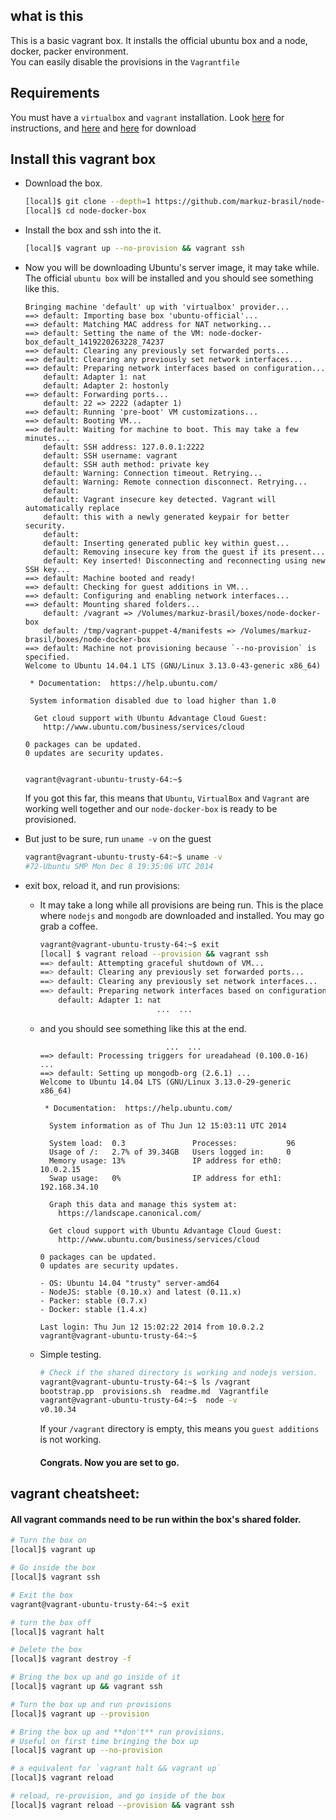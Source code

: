 ## what is this
This is a basic vagrant box. It installs the official ubuntu box and a 
node, docker, packer environment.  
You can easily disable the provisions in the `Vagrantfile`  

## Requirements
You must have a `virtualbox` and `vagrant` installation. Look [here](http://docs.vagrantup.com/v2/virtualbox) for instructions, and [here](http://www.vagrantup.com/downloads) and [here](https://www.virtualbox.org/wiki/Downloads) for download

## Install this vagrant box

- Download the box.
  ```bash
  [local]$ git clone --depth=1 https://github.com/markuz-brasil/node-docker-box
  [local]$ cd node-docker-box
  ```

- Install the box and ssh into the it.
  ```bash
  [local]$ vagrant up --no-provision && vagrant ssh
  ```

- Now you will be downloading Ubuntu's server image, it may take while.  
  The official `ubuntu box` will be installed and you should see something like
  this.

  ```
  Bringing machine 'default' up with 'virtualbox' provider...
  ==> default: Importing base box 'ubuntu-official'...
  ==> default: Matching MAC address for NAT networking...
  ==> default: Setting the name of the VM: node-docker-box_default_1419220263228_74237
  ==> default: Clearing any previously set forwarded ports...
  ==> default: Clearing any previously set network interfaces...
  ==> default: Preparing network interfaces based on configuration...
      default: Adapter 1: nat
      default: Adapter 2: hostonly
  ==> default: Forwarding ports...
      default: 22 => 2222 (adapter 1)
  ==> default: Running 'pre-boot' VM customizations...
  ==> default: Booting VM...
  ==> default: Waiting for machine to boot. This may take a few minutes...
      default: SSH address: 127.0.0.1:2222
      default: SSH username: vagrant
      default: SSH auth method: private key
      default: Warning: Connection timeout. Retrying...
      default: Warning: Remote connection disconnect. Retrying...
      default:
      default: Vagrant insecure key detected. Vagrant will automatically replace
      default: this with a newly generated keypair for better security.
      default:
      default: Inserting generated public key within guest...
      default: Removing insecure key from the guest if its present...
      default: Key inserted! Disconnecting and reconnecting using new SSH key...
  ==> default: Machine booted and ready!
  ==> default: Checking for guest additions in VM...
  ==> default: Configuring and enabling network interfaces...
  ==> default: Mounting shared folders...
      default: /vagrant => /Volumes/markuz-brasil/boxes/node-docker-box
      default: /tmp/vagrant-puppet-4/manifests => /Volumes/markuz-brasil/boxes/node-docker-box
  ==> default: Machine not provisioning because `--no-provision` is specified.
  Welcome to Ubuntu 14.04.1 LTS (GNU/Linux 3.13.0-43-generic x86_64)

   * Documentation:  https://help.ubuntu.com/

   System information disabled due to load higher than 1.0

    Get cloud support with Ubuntu Advantage Cloud Guest:
      http://www.ubuntu.com/business/services/cloud

  0 packages can be updated.
  0 updates are security updates.


  vagrant@vagrant-ubuntu-trusty-64:~$
  ```

  If you got this far, this means that `Ubuntu`, `VirtualBox` and `Vagrant` are working
  well together and our `node-docker-box` is ready to be provisioned.

- But just to be sure, run `uname -v` on the guest

  ```bash
  vagrant@vagrant-ubuntu-trusty-64:~$ uname -v
  #72-Ubuntu SMP Mon Dec 8 19:35:06 UTC 2014
  ```

- exit box, reload it, and run provisions:

  - It may take a long while all provisions are being run.
  This is the place where `nodejs` and `mongodb` are downloaded and
  installed.
  You may go grab a coffee.

    ```bash
    vagrant@vagrant-ubuntu-trusty-64:~$ exit
    [local] $ vagrant reload --provision && vagrant ssh
    ==> default: Attempting graceful shutdown of VM...
    ==> default: Clearing any previously set forwarded ports...
    ==> default: Clearing any previously set network interfaces...
    ==> default: Preparing network interfaces based on configuration...
        default: Adapter 1: nat
                              ...  ...
    ```

  - and you should see something like this at the end.

    ```
                                ...  ...
    ==> default: Processing triggers for ureadahead (0.100.0-16) ...
    ==> default: Setting up mongodb-org (2.6.1) ...
    Welcome to Ubuntu 14.04 LTS (GNU/Linux 3.13.0-29-generic x86_64)

     * Documentation:  https://help.ubuntu.com/

      System information as of Thu Jun 12 15:03:11 UTC 2014

      System load:  0.3               Processes:           96
      Usage of /:   2.7% of 39.34GB   Users logged in:     0
      Memory usage: 13%               IP address for eth0: 10.0.2.15
      Swap usage:   0%                IP address for eth1: 192.168.34.10

      Graph this data and manage this system at:
        https://landscape.canonical.com/

      Get cloud support with Ubuntu Advantage Cloud Guest:
        http://www.ubuntu.com/business/services/cloud

    0 packages can be updated.
    0 updates are security updates.

    - OS: Ubuntu 14.04 "trusty" server-amd64
    - NodeJS: stable (0.10.x) and latest (0.11.x)
    - Packer: stable (0.7.x)
    - Docker: stable (1.4.x)

    Last login: Thu Jun 12 15:02:22 2014 from 10.0.2.2
    vagrant@vagrant-ubuntu-trusty-64:~$
    ```

  - Simple testing.

    ```bash
    # Check if the shared directory is working and nodejs version.
    vagrant@vagrant-ubuntu-trusty-64:~$ ls /vagrant
    bootstrap.pp  provisions.sh  readme.md  Vagrantfile
    vagrant@vagrant-ubuntu-trusty-64:~$  node -v
    v0.10.34
    ```

    If your `/vagrant` directory is empty, this means you `guest additions` is not working.

    #### Congrats. Now you are set to go.

## vagrant cheatsheet:  

#### All vagrant commands need to be run within the box's shared folder.

```bash
# Turn the box on
[local]$ vagrant up

# Go inside the box
[local]$ vagrant ssh

# Exit the box
vagrant@vagrant-ubuntu-trusty-64:~$ exit

# turn the box off
[local]$ vagrant halt

# Delete the box
[local]$ vagrant destroy -f

# Bring the box up and go inside of it
[local]$ vagrant up && vagrant ssh

# Turn the box up and run provisions
[local]$ vagrant up --provision

# Bring the box up and **don't** run provisions.
# Useful on first time bringing the box up
[local]$ vagrant up --no-provision

# a equivalent for `vagrant halt && vagrant up`
[local]$ vagrant reload

# reload, re-provision, and go inside of the box
[local]$ vagrant reload --provision && vagrant ssh

```
